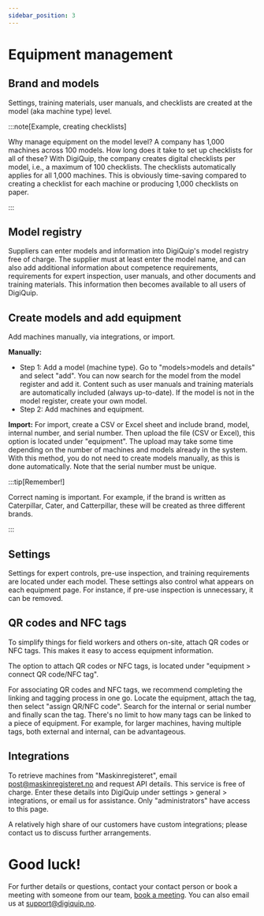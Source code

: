 ```yaml
---
sidebar_position: 3
---
```


# Equipment management

## Brand and models

Settings, training materials, user manuals, and checklists are created at the model (aka machine type) level.

:::note[Example, creating checklists]

Why manage equipment on the model level? A company has 1,000 machines across 100 models. How long does it take to set up checklists for all of these? With DigiQuip, the company creates digital checklists per model, i.e., a maximum of 100 checklists. The checklists automatically applies for all 1,000 machines. This is obviously time-saving compared to creating a checklist for each machine or producing 1,000 checklists on paper.

:::

## Model registry

Suppliers can enter models and information into DigiQuip's model registry free of charge. The supplier must at least enter the model name, and can also add additional information about competence requirements, requirements for expert inspection, user manuals, and other documents and training materials. This information then becomes available to all users of DigiQuip.

## Create models and add equipment

Add machines manually, via integrations, or import.

**Manually:**

* Step 1: Add a model (machine type). Go to "models>models and details" and select "add". You can now search for the model from the model register and add it. Content such as user manuals and training materials are automatically included (always up-to-date). If the model is not in the model register, create your own model.
* Step 2: Add machines and equipment.

**Import:**
For import, create a CSV or Excel sheet and include brand, model, internal number, and serial number. Then upload the file (CSV or Excel), this option is located under "equipment". The upload may take some time depending on the number of machines and models already in the system. With this method, you do not need to create models manually, as this is done automatically. Note that the serial number must be unique.

:::tip[Remember!]

Correct naming is important. For example, if the brand is written as Caterpillar, Cater, and Catterpillar, these will be created as three different brands.

:::

## Settings

Settings for expert controls, pre-use inspection, and training requirements are located under each model. These settings also control what appears on each equipment page. For instance, if pre-use inspection is unnecessary, it can be removed.

## QR codes and NFC tags

To simplify things for field workers and others on-site, attach QR codes or NFC tags. This makes it easy to access equipment information.

The option to attach QR codes or NFC tags, is located under "equipment > connect QR code/NFC tag".

For associating QR codes and NFC tags, we recommend completing the linking and tagging process in one go. Locate the equipment, attach the tag, then select "assign QR/NFC code". Search for the internal or serial number and finally scan the tag. There's no limit to how many tags can be linked to a piece of equipment. For example, for larger machines, having multiple tags, both external and internal, can be advantageous.

## Integrations

To retrieve machines from "Maskinregisteret", email post@maskinregisteret.no and request API details. This service is free of charge. Enter these details into DigiQuip under settings > general > integrations, or email us for assistance. Only "administrators" have access to this page.

A relatively high share of our customers have custom integrations; please contact us to discuss further arrangements.

# Good luck!

For further details or questions, contact your contact person or book a meeting with someone from our team, [book a meeting](https://digiquip.no/about). You can also email us at support@digiquip.no.